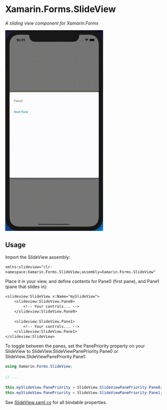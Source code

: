 # Xamarin.Forms.SlideView
*A sliding view component for Xamarin.Forms*

![SlideView](Doc/SlideView.gif)

## Usage

Import the SlideView assembly:
```xaml
xmlns:slideview="clr-namespace:Xamarin.Forms.SlideView;assembly=Xamarin.Forms.SlideView"
```

Place it in your view, and define contents for Pane0 (first pane), and Pane1 (pane that slides in):
```xaml
<slideview:SlideView x:Name="mySlideView">
    <slideview:SlideView.Pane0>
        <!-- Your controls... -->
    </slideview:SlideView.Pane0>
    
    <slideview:SlideView.Pane1>
        <!-- Your controls... -->
    </slideview:SlideView.Pane1>
</slideview:SlideView>
```

To toggle between the panes, set the PanePriority property on your SlideView to SlideView.SlideViewPanePriority.Pane0 or SlideView.SlideViewPanePriority.Pane1:
```c#
using Xamarin.Forms.SlideView;

// ...

this.mySlideView.PanePriority = SlideView.SlideViewPanePriority.Pane0; // displays first pane
this.mySlideView.PanePriority = SlideView.SlideViewPanePriority.Pane1; // displays second pane
```

See [SlideView.xaml.cs](Xamarin.Forms.SlideView/SlideView.xaml.cs) for all bindable properties.
